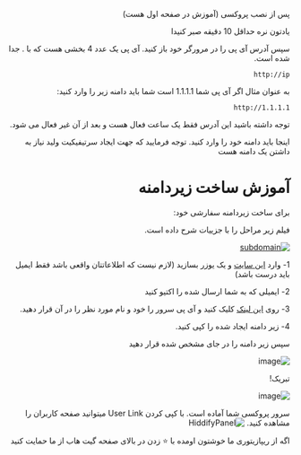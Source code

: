 
<div dir="rtl" markdown="1">


پس از نصب پروکسی (آموزش در صفحه اول هست) 

یادتون نره حداقل 10 دقیقه  صبر کنیدا

سپس آدرس آی پی را در مرورگر خود باز کنید.
آی پی یک عدد 4 بخشی هست که با . جدا شده است.

`http://ip`

به عنوان مثال اگر آی پی شما 1.1.1.1 است شما باید دامنه زیر را وارد کنید:

`http://1.1.1.1`

توجه داشته باشید این آدرس فقط یک ساعت فعال هست و بعد از آن غیر فعال می شود.

اینجا باید دامنه خود را وارد کنید.
توجه فرمایید که جهت ایجاد سرتیفیکیت ولید نیاز به داشتن یک دامنه هست



# آموزش ساخت زیردامنه
برای ساخت زیردامنه سفارشی خود:

فیلم زیر مراحل را با جزییات شرح داده است.

[![subdomain](https://img.youtube.com/vi/l-KKRus2KS0/maxresdefault.jpg)](https://www.youtube.com/watch?v=l-KKRus2KS0)

1- وارد [این سایت](https://freedns.afraid.org/signup/?plan=starter) و یک یوزر بسازید (لازم نیست که اطلاعاتتان واقعی باشد فقط ایمیل باید درست باشد)

2- ایمیلی که به شما ارسال شده را اکتیو کنید

3- روی [این لینک](https://freedns.afraid.org/subdomain/edit.php?edit_domain_id=1184493) کلیک کنید و آی پی سرور را خود و نام مورد نظر را در آن قرار دهید.

4- زیر دامنه ایجاد شده را کپی کنید.


سپس زیر دامنه را در جای مشخص شده قرار دهید


![image](https://user-images.githubusercontent.com/114227601/210156290-d23f71d6-c547-4865-aeb6-01b7746bc5ac.png)

تبریک!

![image](https://user-images.githubusercontent.com/114227601/210156314-64d87f7e-0a8f-4610-b04f-69338420a7eb.png)

 سرور پروکسی شما آماده است.  با کپی کردن User Link  میتوانید صفحه کاربران را مشاهده کنید.
![HiddifyPanel](https://raw.githubusercontent.com/hiddify/hiddify-config/main/docs/HiddifyPanel.webp)


اگه از ریپازیتوری ما خوشتون اومده با ⭐ زدن در بالای صفحه گیت هاب از ما حمایت کنید
</div>